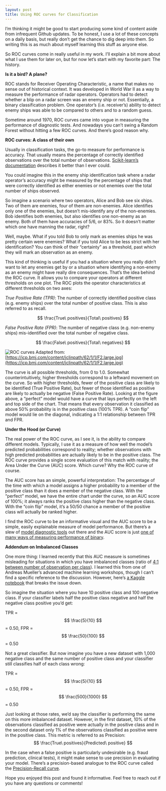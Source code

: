 ```yaml
---
layout: post
title: Using ROC curves for Classification
---
```


I’m thinking it might be good to start producing some kind of content aside from infrequent Github updates.  To be honest, I use a lot of these concepts on a daily basis, but really don’t get the chance to dig deep into them.  So writing this is as much about myself learning this stuff as anyone else.

So ROC curves come in really useful in my work.  I’ll explain a bit more about what I use them for later on, but for now let’s start with my favorite part: The history.

**Is it a bird? A plane?**

ROC stands for Receiver Operating Characteristic, a name that makes no sense out of historical context.  It was developed in World War II as a way to measure the performance of radar operators.  Operators had to detect whether a blip on a radar screen was an enemy ship or not.  Essentially, a binary classification problem.  One operator’s (i.e. receiver’s) ability to detect enemy ships was able to be compared to others and to a random guess.  

Sometime around 1970, ROC curves came into vogue in measuring the performance of diagnostic tests.  And nowadays you can’t swing a Random Forest without hitting a few ROC curves.  And there’s good reason why.

**ROC curves: A class of their own**

Usually in classification tasks, the go-to measure for performance is accuracy.  That usually means the percentage of correctly identified observations over the total number of observations.  [Scikit-learn’s documentation](http://scikit-learn.org/stable/modules/model_evaluation.html#accuracy-score) describes it better than I ever could.

You could imagine this in the enemy ship identification task where a radar operator’s accuracy might be measured by the percentage of ships that were correctly identified as either enemies or not enemies over the total number of ships observed.  

So imagine a scenario where two operators, Alice and Bob see six ships.  Two of them are enemies, four of them are non-enemies.  Alice identifies only one of the enemies, but doesn’t mis-identify any of the non-enemies.  Bob identifies both enemies, but also identifies one non-enemy as an enemy.  Both of them have accuracies of 5/6, or 83%.  So it doesn’t matter which one have manning the radar, right?

Well, maybe.  What if you told Bob to only mark as enemies ships he was pretty certain were enemies? What if you told Alice to be less strict with her identification? You can think of their “certainty” as a threshold, past which they will mark an observation as an enemy.

This kind of thinking is useful if you had a situation where you really didn’t want to let any enemies get by or a situation where identifying a non-enemy as an enemy might have really dire consequences.  That’s the idea behind the ROC curve.  It allows you to compare your operators at different thresholds on one plot.  The ROC plots the operator characteristics at different thresholds on two axes:

_True Positive Rate (TPR)_: The number of correctly identified positive class (e.g. enemy ships) over the total number of positive class. This is also referred to as recall.

  $$ \frac{True\ positives}{Total\ positives} $$

_False Positive Rate (FPR)_: The number of negative class (e.g. non-enemy ships) mis-identified over the total number of negative class.  

 $$ \frac{False\ positives}{Total\ negatives} $$

![ROC curves]({{site.url}}/assets/roc.jpg)
Adapted from: [https://jcp.bmj.com/content/jclinpath/62/1/1/F2.large.jpg](https://jcp.bmj.com/content/jclinpath/62/1/1/F2.large.jpg)

The curve is all possible thresholds, from 0 to 1.0.  Somewhat counterintuitively, higher thresholds correspond to a leftward movement on the curve.  So with higher thresholds, fewer of the positive class are likely to be identified (True Positive Rate), but fewer of those identified as positive are likely to actually be negative (False Positive Rate).  Looking at the figure above, a “perfect” model would have a curve that lays perfectly on the left and top side of the chart.  That means that every observation it classified as above 50% probability is in the positive class (100% TPR).  A “coin flip” model would lie on the diagonal, indicating a 1:1 relationship between TPR and FPR.

**Under the Hood (or Curve)**

The real power of the ROC curve, as I see it, is the ability to compare different models.  Typically, I use it as a measure of how well the model’s predicted probabilities correspond to reality; whether observations with high predicted probabilities are actually likely to be in the positive class.  The ROC curve provides a single score evaluation of this match with reality; the Area Under the Curve (AUC) score.  Which curve? Why the ROC curve of course.

The AUC score has an simple, powerful interpretation: The percentage of the time with which a model assigns a higher probability to a member of the positive class than it does a member of the negative class.  With the “perfect” model, we have the entire chart under the curve, so an AUC score of 100%; it always ranks the positive class higher than the negative class.  With the “coin flip” model, it’s a 50/50 chance a member of the positive class will actually be ranked higher.

I find the ROC curve to be an informative visual and the AUC score to be a simple, easily explainable measure of model performance.  But there’s a slew of [model diagnostic tools](http://cs229.stanford.edu/materials/ML-advice.pdf) out there and the AUC score is just [one of many ways of measuring performance of binary](http://scikit-learn.org/stable/modules/model_evaluation.html).

**Addendum on Imbalanced Classes**

One more thing: I learned recently that this AUC measure is sometimes misleading for situations in which you have imbalanced classes (ratio of [4:1 between number of observation per class](https://machinelearningmastery.com/tactics-to-combat-imbalanced-classes-in-your-machine-learning-dataset/)).  I learned this from one of Andreas Mueller’s advanced machine learning workshops, though I can’t find a specific reference to the discussion.  However, here’s [a Kaggle notebook](https://www.kaggle.com/lct14558/imbalanced-data-why-you-should-not-use-roc-curve) that breaks the issue down.

So imagine the situation where you have 10 positive class and 100 negative class.  If your classifier labels half the positive class negative and half the negative class positive you’d get:

TPR = $$ \frac{5}{10} $$ = 0.50, FPR =  $$ \frac{50}{100} $$ = 0.50

Not a great classifier.  But now imagine you have a new dataset with 1,000 negative class and the same number of positive class and your classifier still classifies half of each class wrong:

TPR = $$ \frac{5}{10} $$ = 0.50, FPR = $$ \frac{500}{1000} $$ = 0.50

Just looking at those rates, we’d say the classifier is performing the same on this more imbalanced dataset.  However, in the first dataset, 10% of the observations classified as positive were actually in the positive class and in the second dataset only 1% of the observations classified as positive were in the positive class.  This metric is referred to as Precision:  $$ \frac{True\ positives}{Predicted\ positive} $$  

In the case when a false positive is particularly undesirable (e.g. fraud prediction, clinical tests), it might make sense to use precision in evaluating your model. There’s a precision-based analogue to the ROC curve called the [Precision-Recall curve](https://scikit-learn.org/stable/auto_examples/model_selection/plot_precision_recall.html).

Hope you enjoyed this post and found it informative.  Feel free to reach out if you have any questions or comments!
